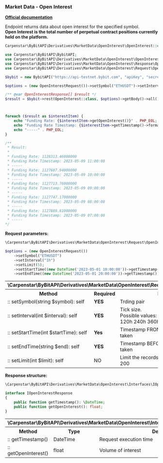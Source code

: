 ### Market Data - Open Interest
<b>[Official documentation](https://bybit-exchange.github.io/docs/derivatives/public/open-interest)</b>
<p>Endpoint returns data about open interest for the specified symbol. <br />
<b>Open Interest is the total number of perpetual contract positions currently held on the platform.</b></p>

```php
Carpenstar\ByBitAPI\Derivatives\MarketData\OpenInterest\OpenInterest::class // Endpoint classname
```
```php
use Carpenstar\ByBitAPI\BybitAPI;
use Carpenstar\ByBitAPI\Derivatives\MarketData\OpenInterest\OpenInterest;
use Carpenstar\ByBitAPI\Derivatives\MarketData\OpenInterest\Response\OpenInterestResponse;
use Carpenstar\ByBitAPI\Derivatives\MarketData\OpenInterest\Request\OpenInterestRequest;

$bybit = new BybitAPI("https://api-testnet.bybit.com", "apiKey", "secret");

$options = (new OpenInterestRequest())->setSymbol("ETHUSDT")->setInterval("1h")->setLimit(5);

/** @var OpenInterestResponse[] $result */
$result = $bybit->rest(OpenInterest::class, $options)->getBody()->all();



foreach ($result as $interestItem) {
    echo "Funding Rate: {$interestItem->getOpenInterest()}" . PHP_EOL;
    echo "Funding Rate Timestamp: {$interestItem->getTimestamp()->format("Y-m-d H:i:s")}" . PHP_EOL;
    echo "-----" . PHP_EOL;
}

/**
 * Result:
 *
 * Funding Rate: 1128313.46000000
 * Funding Rate Timestamp: 2023-05-09 11:00:00
 * -----
 * Funding Rate: 1127687.94000000
 * Funding Rate Timestamp: 2023-05-09 10:00:00
 * -----
 * Funding Rate: 1127713.76000000
 * Funding Rate Timestamp: 2023-05-09 09:00:00
 * -----
 * Funding Rate: 1127747.17000000
 * Funding Rate Timestamp: 2023-05-09 08:00:00
 * -----
 * Funding Rate: 1127889.81000000
 * Funding Rate Timestamp: 2023-05-09 07:00:00
 * -----
*/
```  

<p><b>Request parameters:</b></p>

```php
\Carpenstar\ByBitAPI\Derivatives\MarketData\OpenInterest\Request\OpenInterestRequest::class   

$options = (new OpenInterestRequest())
    ->setSymbol("ETHUSDT")
    ->setInterval("1h") 
    ->setLimit(5);
    ->setStartTime((new DateTime('2023-05-01 10:00:00'))->getTimestamp())
    ->setEndTime((new DateTime('2023-05-01 20:00:00'))->getTimestamp()); 
```  
<table style="width: 100%">
  <tr>
    <td colspan="3">
      <b>\Carpenstar\ByBitAPI\Derivatives\MarketData\OpenInterest\Request\OpenInterestRequest</b>
    </td>
  </tr>
  <tr>
    <th style="width: 40%; text-align: center">Method</th>
    <th style="width: 10%; text-align: center">Required</th>
    <th style="width: 50%; text-align: center">Description</th>
  </tr>
  <tr>
    <td>:: setSymbol(string $symbol): self</td>
    <td><b>YES</b></td>
    <td>Trding pair</td>
  </tr>
  <tr>
    <td>:: setInterval(int $interval): self</td>
    <td><b>YES</b></td>
    <td>
      Tick size. <br />
      Possible values: 1h 3h 5h 15h 30h 60h 120h 240h 360h 720h D M W
    </td>
  </tr>
  <tr>
    <td>:: setStartTime(int $startTime): self</td>
    <td><b>Yes</b></td>
    <td>Timestamp FROM which the data slice is taken </td>
  </tr>
  <tr>
    <td>:: setEndTime(string $end): self</td>
    <td><b>YES</b></td>
    <td>Timestamp BEFORE which the data slice is taken</td>
  </tr>
  <tr>
    <td>:: setLimit(int $limit): self</td>
    <td>NO</td>
    <td>Limit the records returned per query. Default 200</td>
  </tr>
</table>

<p><b>Response structure:</b></p>

```php
\Carpenstar\ByBitAPI\Derivatives\MarketData\OpenInterest\Interfaces\IOpenInterestResponse::class

interface IOpenInterestResponse
{
    public function getTimestamp(): \DateTime;
    public function getOpenInterest(): float;
}
```
<table style="width: 100%">
  <tr>
    <td colspan="3">
      <b>\Carpenstar\ByBitAPI\Derivatives\MarketData\OpenInterest\Interfaces\IOpenInterestResponse</b>
    </td>
  </tr>
  <tr>
    <th style="width: 20%; text-align: center">Method</th>
    <th style="width: 20%; text-align: center">Type</th>
    <th style="width: 60%; text-align: center">Description</th>
  </tr>
  <tr>
    <td>:: getTimestamp()</td>
    <td>DateTime</td>
    <td>Request execution time</td>
  </tr>
  <tr>
    <td>:: getOpenInterest()</td>
    <td>float</td>
    <td>Volume of interest</td>
  </tr>
</table>